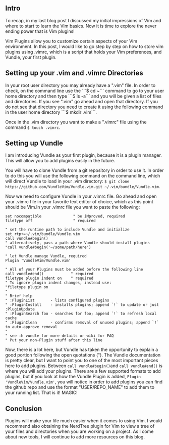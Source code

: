 <h2> Intro </h2> 
To recap, in my last blog post I discussed my initial impressions of Vim and where to start to learn the Vim basics. Now it is time to explore the never ending power that is Vim plugins! 

Vim Plugins allow you to customize certain aspects of your Vim environment. In this post, I would like to go step by step on how to store vim plugins using .vimrc, which is a script that holds your Vim preferences, and Vundle, your first plugin.

<h2> Setting up your .vim and .vimrc Directories</h2> 
In your root user directory you may already have a ".vim" file. In order to check, on the command line use the ```$ cd ~``` command to go to your user home directory and then type ```$ ls -a``` and you will be given a list of files and directories. If you see ".vim" go ahead and open that directory. If you do not see that directory you need to create it using the following command in the user home directory ```$ mkdir .vim```. 

Once in the .vim directory you want to make a ".vimrc" file using the command ```$ touch .vimrc```.

<h2> Setting up Vundle </h2>
I am introducing Vundle as your first plugin, because it is a plugin manager. This will allow you to add plugins easily in the future.

You will have to clone Vundle from a git repository in order to use it. In order to do this you will use the following command on the command line, which will direct Vundle to load in your .vim directory: ```$ git clone https://github.com/VundleVim/Vundle.vim.git ~/.vim/bundle/Vundle.vim```.

Now we need to configure Vundle in your .vimrc file. Go ahead and open your .vimrc file in your favorite text editor of choice, which as this point should be Vim.In your .vimrc file you want to paste the following:
```
set nocompatible              " be iMproved, required
filetype off                  " required

" set the runtime path to include Vundle and initialize
set rtp+=~/.vim/bundle/Vundle.vim
call vundle#begin()
" alternatively, pass a path where Vundle should install plugins
"call vundle#begin('~/some/path/here')

" let Vundle manage Vundle, required
Plugin 'VundleVim/Vundle.vim'

" All of your Plugins must be added before the following line
call vundle#end()            " required
filetype plugin indent on    " required
" To ignore plugin indent changes, instead use:
"filetype plugin on
"
" Brief help
" :PluginList       - lists configured plugins
" :PluginInstall    - installs plugins; append `!` to update or just :PluginUpdate
" :PluginSearch foo - searches for foo; append `!` to refresh local cache
" :PluginClean      - confirms removal of unused plugins; append `!` to auto-approve removal
"
" see :h vundle for more details or wiki for FAQ
" Put your non-Plugin stuff after this line
```  
Now, there is a lot here, but Vundle has taken the opportunity to explain a good portion following the open quotations ("). The Vundle documentation is pretty clear, but I want to point you to one of the most important pieces here to add plugins. Between ```call vundle#begin()```and  ```call vundle#end()``` is where you will add your plugins. There are a few supported formats to add plugins, but if you look at how the Vundle Plugin is added, ```Plugin 'VundleVim/Vundle.vim'```, you will notice in order to add plugins you can find the github repo and use the format "USER/REPO_NAME" to add them to your running list. That is it! MAGIC!

<h2> Conclusion </h2>
Plugins will make your life much easier when it comes to using Vim. I would recommend also obtaining the NerdTree plugin for Vim to view a tree of your files and directories when you are working on a project. As I come about new tools, I will continue to add more resources on this blog. 
